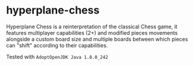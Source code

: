 # hyperplane-chess
Hyperplane Chess is a reinterpretation of the classical Chess game,
it features multiplayer capabilities (2+) and modified pieces movements
alongside a custom board size and multiple boards between which pieces
can "shift" according to their capabilities.

Tested with `AdoptOpenJDK Java 1.8.0_242`
